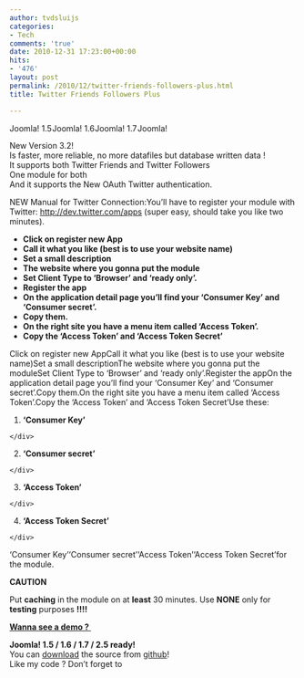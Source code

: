 ```yaml
---
author: tvdsluijs
categories:
- Tech
comments: 'true'
date: 2010-12-31 17:23:00+00:00
hits:
- '476'
layout: post
permalink: /2010/12/twitter-friends-followers-plus.html
title: Twitter Friends Followers Plus

---
```

<img alt="Joomla! 1.5 Native" src="https://vandersluijs.resultants-e.nl/2010/12/compat_15_native.png" width="75" height="16" align="top" /><img alt="Joomla! 1.6 Native" src="https://vandersluijs.resultants-e.nl/2010/12/compat_16_native.png" width="75" height="16" align="top" /><img alt="Joomla! 1.7 Compatible" src="https://vandersluijs.resultants-e.nl/2010/12/compat_17.png" width="75" height="16" align="top" /><img alt="Joomla! 2.5 Series" src="https://vandersluijs.resultants-e.nl/2010/12/compat_25.png" width="75" height="16" align="top" />

New Version 3.2!  
Is faster, more reliable, no more datafiles but database written data !  
It supports both Twitter Friends and Twitter Followers  
One module for both  
And it supports the New OAuth Twitter authentication.

NEW Manual for Twitter Connection:You’ll have to register your module with Twitter: <a href="http://dev.twitter.com/apps" target="_blank">http://dev.twitter.com/apps</a> (super easy, should take you like two minutes).

</p> 

  * <div>
      <strong>Click on register new App</strong>
    </div>



  * <div>
      <strong>Call it what you like (best is to use your website name)</strong>
    </div>



  * <div>
      <strong>Set a small description</strong>
    </div>



  * <div>
      <strong>The website where you gonna put the module</strong>
    </div>



  * <div>
      <strong>Set Client Type to ‘Browser’ and ‘ready only’.</strong>
    </div>



  * <div>
      <strong>Register the app</strong>
    </div>



  * <div>
      <strong>On the application detail page you’ll find your ‘Consumer Key’ and ‘Consumer secret’.</strong>
    </div>



  * <div>
      <strong>Copy them.</strong>
    </div>



  * <div>
      <strong>On the right site you have a menu item called ‘Access Token’.</strong>
    </div>



  * <div>
      <strong>Copy the ‘Access Token’ and ‘Access Token Secret’</strong>
    </div>

</ul> 

Click on register new AppCall it what you like (best is to use your website name)Set a small descriptionThe website where you gonna put the moduleSet Client Type to ‘Browser’ and ‘ready only’.Register the appOn the application detail page you’ll find your ‘Consumer Key’ and ‘Consumer secret’.Copy them.On the right site you have a menu item called ‘Access Token’.Copy the ‘Access Token’ and ‘Access Token Secret’Use these:

</p> 

  1. <div>
      <strong>‘Consumer Key’</strong>
    </div>



  2. <div>
      <strong>‘Consumer secret’</strong>
    </div>



  3. <div>
      <strong>‘Access Token’</strong>
    </div>



  4. <div>
      <strong>‘Access Token Secret’</strong>
    </div>

</ol> 

‘Consumer Key’‘Consumer secret’‘Access Token’‘Access Token Secret’for the module.

**CAUTION**

Put **caching** in the module on at **least** 30 minutes. Use **NONE** only for **testing** purposes **!!!!**

**<a href="http://demos.gebruikmaar.nl/joomla/index.php/extensions/modules/twitter-followers.html" target="_blank">Wanna see a demo ? </a>**

<div>
  <strong>Joomla! 1.5 / 1.6 / 1.7 / 2.5 ready!</strong>
</div>



<div>
  You can <a href="https://github.com/tvdsluijs/Joomla-twitter-follower-friends-plus" target="_blank">download</a> the source from <a href="https://github.com/tvdsluijs/Joomla-twitter-follower-friends-plus" target="_blank">github</a>!
</div>



<div>
  Like my code ? Don&#8217;t forget to
</div>

<img alt="" src="https://www.paypalobjects.com/en_US/i/scr/pixel.gif" width="1" height="1" border="0" />